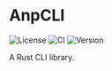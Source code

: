 # AnpCLI

![License](https://img.shields.io/badge/License-Apache_2.0-blue.svg)
![CI](https://github.com/AnplusGroup/anp-cli/actions/workflows/ci.yml/badge.svg)
![Version](https://img.shields.io/crates/v/anpcli)

A Rust CLI library.
